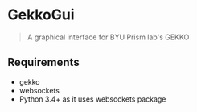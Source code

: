 # GekkoGui
> A graphical interface for BYU Prism lab's GEKKO

## Requirements
- gekko
- websockets
- Python 3.4+ as it uses websockets package